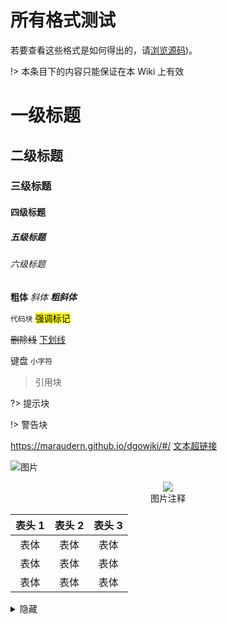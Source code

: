 <!-- other/formats -->

# 所有格式测试

若要查看这些格式是如何得出的，请[浏览源码]())。

!> 本条目下的内容只能保证在本 Wiki 上有效

# 一级标题

## 二级标题

### 三级标题

#### 四级标题

##### 五级标题

###### 六级标题

**粗体** _斜体_ **_粗斜体_**

`代码块`
<mark>强调标记</mark>

~~删除线~~
<u>下划线</u>

<kbd>键盘</kbd>
<small>小字符</small>

> 引用块

?> 提示块

!> 警告块

<https://maraudern.github.io/dgowiki/#/> [文本超链接](http://www.example.com/)

![图片](http://39.100.70.44:8000/images/index_rotation_pic1.jpg)

<figure style='text-align: center'>
    <img draggable='false' src='http://39.100.70.44:8000/images/index_rotation_pic1.jpg'/>
    <figcaption>图片注释</figcaption>
</figure>

| 表头 1 | 表头 2 | 表头 3 |
| :----: | :----: | :----: |
|  表体  |  表体  |  表体  |
|  表体  |  表体  |  表体  |
|  表体  |  表体  |  表体  |

<details>
<summary>隐藏</summary>
aaaaaaaaa
</details>
